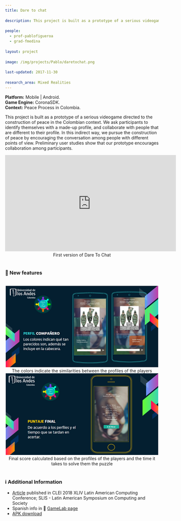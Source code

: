 ```yaml
---
title: Dare to chat

description: This project is built as a prototype of a serious videogame directed to the construction of peace in the Colombian context. We ask participants to identify themselves with a made-up profile, and collaborate with people that are different to their profile. In this indirect way, we pursue the construction of peace by encouraging the conversation among people with different points of view. Preliminary user studies show that our prototype encourages collaboration among participants.

people:
  - prof-pablofigueroa
  - grad-fmedina

layout: project

image: /img/projects/Pablo/daretochat.png

last-updated: 2017-11-30

research_area: Mixed Realities
---
```

<b>Platform:</b> Mobile | Android. <br>
<b>Game Engine:</b> CoronaSDK. <br>
<b>Context:</b> Peace Process in Colombia.<br>

This project is built as a prototype of a serious videogame directed to the construction of peace in the Colombian context. We ask participants to identify themselves with a made-up profile, and collaborate with people that are different to their profile. In this indirect way, we pursue the construction of peace by encouraging the conversation among people with different points of view. Preliminary user studies show that our prototype encourages collaboration among participants.
<center><iframe width="560" height="315" src="https://www.youtube.com/embed/2eZZbDEcuIo" frameborder="0" allow="autoplay; encrypted-media" allowfullscreen></iframe><br>First version of Dare To Chat</center>
<br>

<h3>🌟<b> New features</b></h3>
<center>
<br><img src="/img/projects/Pablo/dtccoop.png" alt="Multiplayer profiles" width="500"><br>The colors indicate the similarities between the profiles of the players
<br><img src="/img/projects/Pablo/dtcscore.png" alt="Final Score" width="500"><br><div style="max-width: 550px;">Final score calculated based on the profiles of the players and the time it takes to solve them the puzzle</div></center>
<br>
<h3>ℹ️<b> Additional Information</b></h3>
<ul>
  <li><a href="http://cleilaclo2018.mackenzie.br/docs/SLIS/182655.pdf">Article</a> published in CLEI 2018 XLIV Latin American Computing Conference; SLIS - Latin American Symposium on Computing and Society </li>
  <li>Spanish info in 🔗 <a href="https://sistemasproyectos.uniandes.edu.co/iniciativas/videojuegos/dare-to-chat/">GameLab page</a></li>
  <li><a href="https://drive.google.com/drive/u/1/folders/1RJW0esTVDlUC6WNgyfYul8OQH7Pfm54v">APK download</a></li>
</ul>
